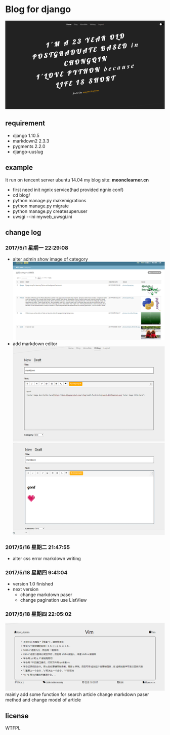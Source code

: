 # Blog for django

![blog](https://github.com/moonclearner/blog/blob/master/markdownimage/QQ%E6%88%AA%E5%9B%BE20170429195835.png?raw=true)

## requirement
- django 1.10.5
- markdown2 2.3.3
- pygments 2.2.0
- django-uuslug

## example
It run on tencent server ubuntu 14.04 my blog site: **moonclearner.cn**
- first need init ngnix service(had provided ngnix conf)
- cd blog/
- python manage.py makemigrations
- python manage.py migrate
- python manage.py createsuperuser
- uwsgi --ini myweb_uwsgi.ini

## change log

### 2017/5/1 星期一 22:29:08
- alter admin show image of category
	![admin list](https://raw.githubusercontent.com/moonclearner/blog/master/markdownimage/alteradmin.png)
- add markdown editor
	![markdowneditor](https://raw.githubusercontent.com/moonclearner/blog/master/markdownimage/markdown.png)
	![markdownprevie](https://raw.githubusercontent.com/moonclearner/blog/master/markdownimage/markdownPreview.png)

### 2017/5/16 星期二 21:47:55
- alter css error
	markdown writing

### 2017/5/18 星期四 9:41:04
- version 1.0 finished
- next version
	- change markdown paser
	- change pagination use ListView
### 2017/5/18 星期四 22:05:02
![pic](https://github.com/moonclearner/blog/blob/master/markdownimage/add%20some%20label.png?raw=true)
mainly add some function for search article
change markdown paser method and change model of article

## license
WTFPL
